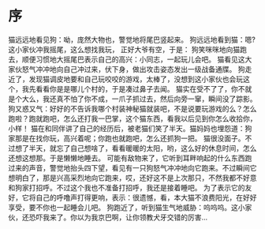 # 序

猫远远地看见狗：呦，庞然大物也，警觉地将尾巴竖起来。
狗远远地看到猫：嗯? 这小家伙冲我摇尾，这么想找我玩，
正好大爷有空，于是：
狗笑咪咪地向猫跑去，顺便习惯地大摇尾巴表示自己的高兴：小同志，一起玩儿会吧。
猫看见这大家伙怒气冲冲地向自己冲过来，伏下身，做出攻击姿态发出一级战备通牒。
狗走近了，发现猫调皮地要和自己玩咬咬的游戏，太棒了，没想到这小家伙也会玩这个，我先看看你是是哪儿个村的，于是凑过鼻子去闻。
猫实在受不了了，你不就是个大么，我还真不怕了你不成，一爪子抓过去，然后向旁一窜，瞬间没了踪影。
狗又惑又气：好好的不告诉我哪个村装神秘猫就装吧，不是说要玩游戏的么？怎么跑啦？跑就跑吧，怎么还打我一巴掌，这个猫东西，看我以后见到你怎么收拾你，小样！
猫在和同伴讲了自己的经历后，被老猫们笑了半天。猫妈妈也埋怨道：狗家那是在找你玩，高兴着呢；你跑也就跑吧，怎么还抓狗一把。
猫很没面子。不过想了半天，就忘了自己想啥了，看看暖暖的太阳，哟，这么好的休息时间，怎么还想这想那。于是懒懒地睡去。
可能有敌物来了，它听到耳畔响起的什么东西跑过来的声音，警觉地抬头四下望，看见有一只狗怒气冲冲地向它跑来。不过瞬间它想明白了，那是兴高采烈地向它跑来，哎，还好这不是上次那只，不然我都不好意和狗家打招呼。不过这个我也不准备打招呼，我还是接着睡吧。
为了表示它的友好，它将自己的呼噜声打得更响，表示：很遗憾，看，本大猫不浪费阳光，在好好享受，要不你也一起睡会儿吧。
   狗跑近了，听到猫生气地威胁：呜呜呜。这小家伙，还恐吓我来了。你以为我京巴啊，让你领教犬牙交错的厉害...